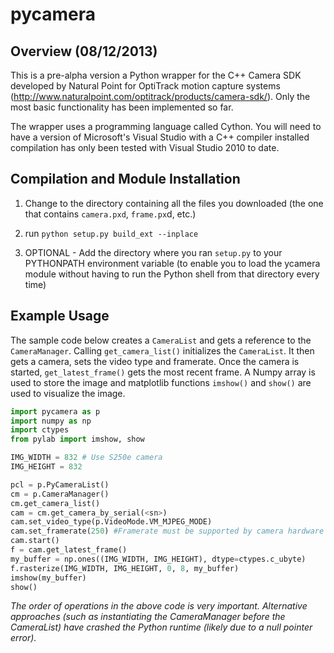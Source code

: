 pycamera
===========

Overview (08/12/2013)
-----------

This is a pre-alpha version a Python wrapper for the C++ Camera SDK developed 
by Natural Point for OptiTrack motion capture systems 
(http://www.naturalpoint.com/optitrack/products/camera-sdk/). 
Only the most basic functionality has been implemented so far.

The wrapper uses a programming language called Cython. You will need to have a
version of Microsoft's Visual Studio with a C++ compiler installed compilation 
has only been tested with Visual Studio 2010 to date. 

Compilation and Module Installation
-----------
1) Change to the directory containing all the files you downloaded (the one
that contains `camera.pxd`, `frame.px`d, etc.)

2) run `python setup.py build_ext --inplace`

3) OPTIONAL - Add the directory where you ran `setup.py` to your PYTHONPATH environment variable (to enable you to load the 
ycamera
 module without having to run the Python shell from that directory every time)


Example Usage
-----------
The sample code below creates a `CameraList` and gets a reference to the `CameraManager`. Calling `get_camera_list()` initializes the `CameraList`. It then gets a camera, sets the video type and framerate. Once the camera is started, `get_latest_frame()` gets the most recent frame. A Numpy array is used to store the image and matplotlib functions `imshow()` and `show()` are used to visualize the image. 

```python
import pycamera as p  
import numpy as np  
import ctypes  
from pylab import imshow, show

IMG_WIDTH = 832 # Use S250e camera
IMG_HEIGHT = 832 

pcl = p.PyCameraList()  
cm = p.CameraManager()  
cm.get_camera_list()  
cam = cm.get_camera_by_serial(<sn>)  
cam.set_video_type(p.VideoMode.VM_MJPEG_MODE)  
cam.set_framerate(250) #Framerate must be supported by camera hardware  
cam.start()  
f = cam.get_latest_frame()  
my_buffer = np.ones((IMG_WIDTH, IMG_HEIGHT), dtype=ctypes.c_ubyte)  
f.rasterize(IMG_WIDTH, IMG_HEIGHT, 0, 8, my_buffer)  
imshow(my_buffer)  
show()
```



_The order of operations in the above code is very important. Alternative
approaches (such as instantiating the CameraManager before the CameraList)
have crashed the Python runtime (likely due to a null pointer error)._

